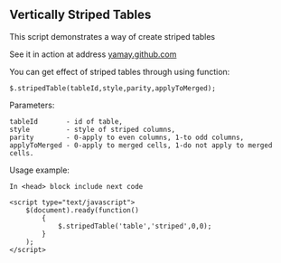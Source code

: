 Vertically Striped Tables
-------------- 
This script demonstrates a way of create striped tables

See it in action at address
[yamay.github.com](http://yamay.github.com)

You can get effect of striped tables through using function:

	$.stripedTable(tableId,style,parity,applyToMerged);

Parameters:

	tableId       - id of table,
	style         - style of striped columns,
	parity        - 0-apply to even columns, 1-to odd columns,
	applyToMerged - 0-apply to merged cells, 1-do not apply to merged cells.

Usage example:

	In <head> block include next code

	<script type="text/javascript">
		$(document).ready(function()
			{
				$.stripedTable('table','striped',0,0);
			}
		);
	</script>
